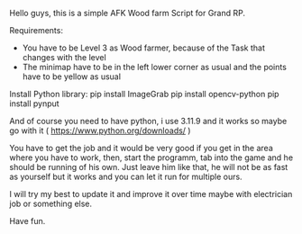 Hello guys, this is a simple AFK Wood farm Script for Grand RP.

Requirements:
- You have to be Level 3 as Wood farmer, because of the Task that changes with the level
- The minimap have to be in the left lower corner as usual and the points have to be yellow as usual

Install Python library:
pip install ImageGrab
pip install opencv-python
pip install pynput

And of course you need to have python, i use 3.11.9 and it works so maybe go with it ( https://www.python.org/downloads/ )

You have to get the job and it would be very good if you get in the area where you have to work, then, start the programm, tab into the game and he should be running of his own. Just leave him like that, he will not be as fast as yourself but it works and you can let it run for multiple ours.

I will try my best to update it and improve it over time maybe with electrician job or something else.

Have fun.
